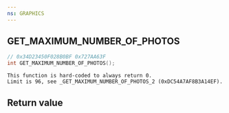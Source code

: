 ```yaml
---
ns: GRAPHICS
---
```

## GET_MAXIMUM_NUMBER_OF_PHOTOS

```c
// 0x34D23450F028B0BF 0x727AA63F
int GET_MAXIMUM_NUMBER_OF_PHOTOS();
```

```
This function is hard-coded to always return 0.  
Limit is 96, see _GET_MAXIMUM_NUMBER_OF_PHOTOS_2 (0xDC54A7AF8B3A14EF).  
```

## Return value
